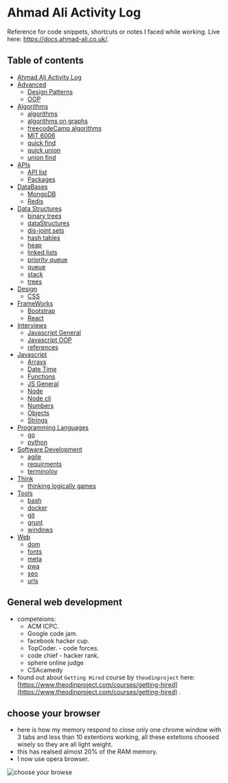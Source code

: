 # Ahmad Ali Activity Log

Reference for code snippets, shortcuts or notes I faced while working. Live here: <https://docs.ahmad-ali.co.uk/>.

## Table of contents

* [Ahmad Ali Activity Log](README.md)
* [Advanced](src/advanced/README.md)
  * [Design Patterns](src/advanced/design_patterns.md)
  * [OOP](src/advanced/oop.md)
* [Algorithms](src/algorithms/README.md)
  * [algorithms](src/algorithms/algorithms.md)
  * [algorithms on graphs](src/algorithms/algorithms-on-graphs.md)
  * [freecodeCamp algorithms](src/algorithms/freecodecamp.md)
  * [MIT 6006](src/algorithms/mit6006.md)
  * [quick find](src/algorithms/quick_find.md)
  * [quick union](src/algorithms/quick_union.md)
  * [union find](src/algorithms/union_find.md)
* [APIs](src/api/README.md)
  * [API list](src/api/api-list.md)
  * [Packages](src/api/packages.md)
* [DataBases](src/databases/README.d)
  * [MongoDB](src/databases/mongo.md)
  * [Redis](src/databases/redis.md)
* [Data Structures](src/dataStructures/README.md)
  * [binary trees](src/dataStructures/binary_trees.md)
  * [dataStructures](src/dataStructures/data_structures.md)
  * [dis-joint sets](src/dataStructures/disjoint_setes.md)
  * [hash tables](src/dataStructures/hash_tables.md)
  * [heap](src/dataStructures/heap.md)
  * [linked lists](src/dataStructures/linked_lists.md)
  * [priority queue](src/dataStructures/priority_queue.md)
  * [queue](src/dataStructures/queue.md)
  * [stack](src/dataStructures/stack.md)
  * [trees](src/dataStructures/trees.md)
* [Design](src/design/README.md)
  * [CSS](src/design/css.md)
* [FrameWorks](src/frameworks/README.md)
  * [Bootstrap](src/frameworks/bootstrap.md)
  * [React](src/frameworks/react.md)
* [Interviews](src/interviews/README.md)
  * [Javascript General](src/interviews/js_general.md)
  * [Javascript OOP](src/interviews/js_oop.md)
  * [references](src/interviews/references.md)
* [Javascript](src/javascript/README.md)
  * [Arrays](src/javascript/arrays.md)
  * [Date Time](src/javascript/datetime.md)
  * [Functions](src/javascript/functions.md)
  * [JS General](src/javascript/generaljs.md)
  * [Node](src/javascript/node.md)
  * [Node cli](src/javascript/cli.md)
  * [Numbers](src/javascript/numbers.md)
  * [Objects](src/javascript/objects.md)
  * [Strings](src/javascript/strings.md)
* [Programming Languages](src/programming-languages/README.md)
  * [go](src/programming-languages/go.md)
  * [python](src/programming-languages/python.md)
* [Software Development](src/software-development/README.md)
  * [agile](src/software-development/agile.md)
  * [requirments](src/software-development/requirments.md)
  * [terminoloy](src/software-development/terminoloy.md)
* [Think](src/think/README.md)
  * [thinking logically games](src/think/thinking_logically_games.md)
* [Tools](src/tools/README.md)
  * [bash](src/tools/bash.md)
  * [docker](src/tools/docker.md)
  * [git](src/tools/git.md)
  * [grunt](src/tools/grunt.md)
  * [windows](src/tools/windows.md)
* [Web](src/web/README.md)
  * [dom](src/web/dom.md)
  * [fonts](src/web/fonts.md)
  * [meta](src/web/meta.md)
  * [pwa](src/web/pwa.md)
  * [seo](src/web/seo.md)
  * [urls](src/web/urls.md)

## General web development

* competeions:
  * ACM ICPC.
  * Google code jam.
  * facebook hacker cup.
  * TopCoder. - code forces.
  * code chief - hacker rank.
  * sphere online judge
  * CSAcamedy
* found out about `Getting Hired` course by `theodinproject` here: [https://www.theodinproject.com/courses/getting-hired](https://www.theodinproject.com/courses/getting-hired) .

## choose your browser

* here is how my memory respond to close only one chrome window with 3 tabs and less than 10 extentions working, all these extetions choosed wisely so they are all light weight.
* this has realsed almost 20% of the RAM memory.
* I now use opera browser.

![choose your browse](https://i.imgur.com/XUbSPc3.png)
